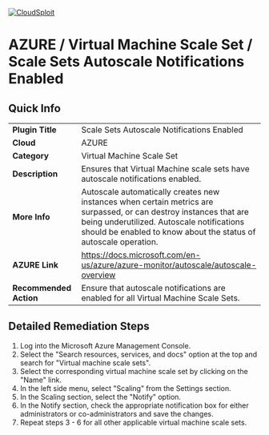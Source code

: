 [![CloudSploit](https://cloudsploit.com/img/logo-new-big-text-100.png "CloudSploit")](https://cloudsploit.com)

# AZURE / Virtual Machine Scale Set / Scale Sets Autoscale Notifications Enabled
## Quick Info

| | |
|-|-|
| **Plugin Title** | Scale Sets Autoscale Notifications Enabled |
| **Cloud** | AZURE |
| **Category** | Virtual Machine Scale Set |
| **Description** | Ensures that Virtual Machine scale sets have autoscale notifications enabled. |
| **More Info** | Autoscale automatically creates new instances when certain metrics are surpassed, or can destroy instances that are being underutilized. Autoscale notifications should be enabled to know about the status of autoscale operation.|
| **AZURE Link** | https://docs.microsoft.com/en-us/azure/azure-monitor/autoscale/autoscale-overview |
| **Recommended Action** | Ensure that autoscale notifications are enabled for all Virtual Machine Scale Sets. |

## Detailed Remediation Steps

1. Log into the Microsoft Azure Management Console.
2. Select the "Search resources, services, and docs" option at the top and search for "Virtual machine scale sets".
3. Select the corresponding virtual machine scale set by clicking on the "Name" link. 
4. In the left side menu, select "Scaling" from the Settings section.
5. In the Scaling section, select the "Notify" option.
6. In the Notify section, check the appropriate notification box for either administrators or co-administrators and save the changes.
7. Repeat steps 3 - 6 for all other applicable virtual machine scale sets.